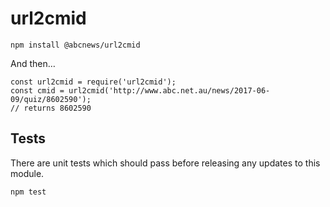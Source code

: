 url2cmid
========

```
npm install @abcnews/url2cmid
```

And then…

```
const url2cmid = require('url2cmid');
const cmid = url2cmid('http://www.abc.net.au/news/2017-06-09/quiz/8602590');
// returns 8602590
```

## Tests

There are unit tests which should pass before releasing any updates to this module.

`npm test`